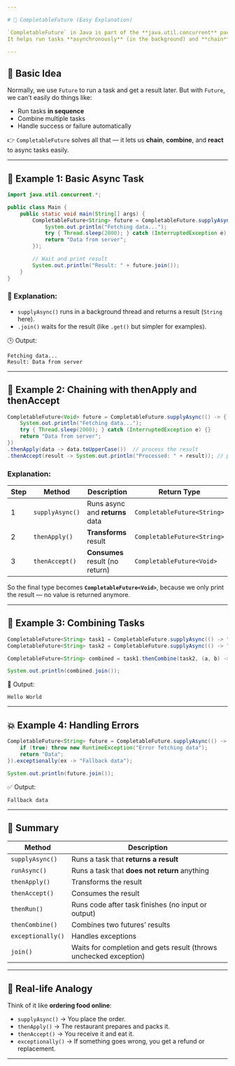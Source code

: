 ```yaml
---

# 🧠 CompletableFuture (Easy Explanation)

`CompletableFuture` in Java is part of the **java.util.concurrent** package.
It helps run tasks **asynchronously** (in the background) and **chain** multiple actions together — just like promises in JavaScript.

---
```


## 🧩 Basic Idea

Normally, we use `Future` to run a task and get a result later.
But with `Future`, we can’t easily do things like:

* Run tasks **in sequence**
* Combine multiple tasks
* Handle success or failure automatically

👉 `CompletableFuture` solves all that — it lets us **chain**, **combine**, and **react** to async tasks easily.

---

## 🧪 Example 1: Basic Async Task

```java
import java.util.concurrent.*;

public class Main {
    public static void main(String[] args) {
        CompletableFuture<String> future = CompletableFuture.supplyAsync(() -> {
            System.out.println("Fetching data...");
            try { Thread.sleep(2000); } catch (InterruptedException e) {}
            return "Data from server";
        });

        // Wait and print result
        System.out.println("Result: " + future.join());
    }
}
```

### 🧠 Explanation:

* `supplyAsync()` runs in a background thread and returns a result (`String` here).
* `.join()` waits for the result (like `.get()` but simpler for examples).

🕒 Output:

```
Fetching data...
Result: Data from server
```

---

## 🔗 Example 2: Chaining with thenApply and thenAccept

```java
CompletableFuture<Void> future = CompletableFuture.supplyAsync(() -> {
    System.out.println("Fetching data...");
    try { Thread.sleep(2000); } catch (InterruptedException e) {}
    return "Data from server";
})
.thenApply(data -> data.toUpperCase())  // process the result
.thenAccept(result -> System.out.println("Processed: " + result)); // print it
```

### Explanation:

| Step | Method          | Description                     | Return Type                 |
| ---- | --------------- | ------------------------------- | --------------------------- |
| 1    | `supplyAsync()` | Runs async and **returns** data | `CompletableFuture<String>` |
| 2    | `thenApply()`   | **Transforms** result           | `CompletableFuture<String>` |
| 3    | `thenAccept()`  | **Consumes** result (no return) | `CompletableFuture<Void>`   |

So the final type becomes **`CompletableFuture<Void>`**,
because we only print the result — no value is returned anymore.

---

## 🔁 Example 3: Combining Tasks

```java
CompletableFuture<String> task1 = CompletableFuture.supplyAsync(() -> "Hello");
CompletableFuture<String> task2 = CompletableFuture.supplyAsync(() -> "World");

CompletableFuture<String> combined = task1.thenCombine(task2, (a, b) -> a + " " + b);

System.out.println(combined.join());
```

🧩 Output:

```
Hello World
```

---

## 💥 Example 4: Handling Errors

```java
CompletableFuture<String> future = CompletableFuture.supplyAsync(() -> {
    if (true) throw new RuntimeException("Error fetching data");
    return "Data";
}).exceptionally(ex -> "Fallback data");

System.out.println(future.join());
```

✅ Output:

```
Fallback data
```

---

## 🧾 Summary

| Method            | Description                                                       |
| ----------------- | ----------------------------------------------------------------- |
| `supplyAsync()`   | Runs a task that **returns a result**                             |
| `runAsync()`      | Runs a task that **does not return** anything                     |
| `thenApply()`     | Transforms the result                                             |
| `thenAccept()`    | Consumes the result                                               |
| `thenRun()`       | Runs code after task finishes (no input or output)                |
| `thenCombine()`   | Combines two futures’ results                                     |
| `exceptionally()` | Handles exceptions                                                |
| `join()`          | Waits for completion and gets result (throws unchecked exception) |

---

## 🧠 Real-life Analogy

Think of it like **ordering food online**:

* `supplyAsync()` → You place the order.
* `thenApply()` → The restaurant prepares and packs it.
* `thenAccept()` → You receive it and eat it.
* `exceptionally()` → If something goes wrong, you get a refund or replacement.

---
